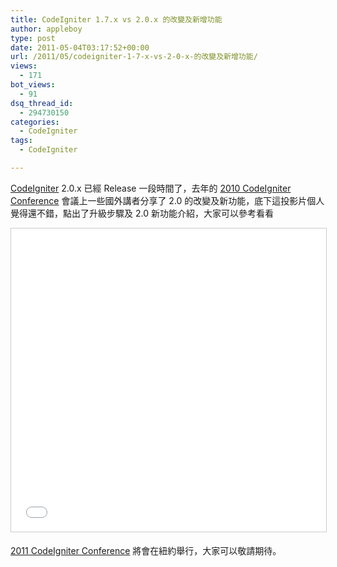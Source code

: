 ```yaml
---
title: CodeIgniter 1.7.x vs 2.0.x 的改變及新增功能
author: appleboy
type: post
date: 2011-05-04T03:17:52+00:00
url: /2011/05/codeigniter-1-7-x-vs-2-0-x-的改變及新增功能/
views:
  - 171
bot_views:
  - 91
dsq_thread_id:
  - 294730150
categories:
  - CodeIgniter
tags:
  - CodeIgniter

---
```

[CodeIgniter][1] 2.0.x 已經 Release 一段時間了，去年的 [2010 CodeIgniter Conference][2] 會議上一些國外講者分享了 2.0 的改變及新功能，底下這投影片個人覺得還不錯，點出了升級步驟及 2.0 新功能介紹，大家可以參考看看 

<iframe src="//www.slideshare.net/slideshow/embed_code/key/4ZJiL0DctRt4F7" width="595" height="485" frameborder="0" marginwidth="0" marginheight="0" scrolling="no" style="border:1px solid #CCC; border-width:1px; margin-bottom:5px; max-width: 100%;" allowfullscreen> </iframe>

[2011 CodeIgniter Conference][3] 將會在紐約舉行，大家可以敬請期待。

 [1]: http://codeigniter.com/
 [2]: http://cicon2010.com/
 [3]: http://cicon2011.com/

